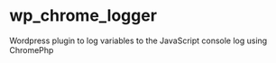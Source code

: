 wp_chrome_logger
================

Wordpress plugin to log variables to the JavaScript console log using ChromePhp
